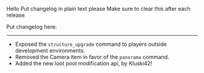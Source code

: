 Hello
Put changelog in plain text please
Make sure to clear this after each release

Put changelog here:

-----------------
- Exposed the `structure_upgrade` command to players outside development environments.
- Removed the Camera item in favor of the `panorama` command.
- Added the new loot pool modification api, by Kluski42!
